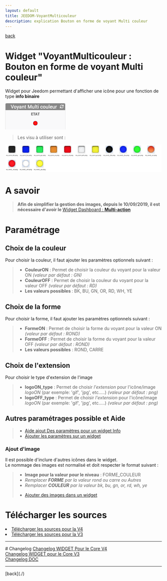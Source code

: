 ```yaml
---
layout: default
title: JEEDOM-VoyantMulticouleur
description: explication Bouton en forme de voyant Multi couleur
---
```

[back](./)
# Widget "VoyantMulticouleur : Bouton en forme de voyant Multi couleur"

Widget pour Jeedom permettant d'afficher une icône pour une fonction de type <b>info binaire</b>
<p><img src="../img/exemple/d/voyant_multicouleur.png" alt="Resultat" /></p>
<blockquote>
Les visu à utiliser sont :
</blockquote>

<p><img src="../img/VISUEL_JEEDOM_Voyant.png" alt="Visuels" /></p>

# A savoir
<blockquote>
<b>Afin de simplifier la gestion des images, depuis le 10/09/2019, il est nécessaire d'avoir le </b><a href="WIDGET_d_Multi_action_Defaut">Widget Dashboard : <b>Multi-action</b></a>
</blockquote>


# Paramétrage
## Choix de la couleur
Pour choisir la couleur, il faut ajouter les paramètres optionnels suivant :
<blockquote>
    <ul>
        <li><b>CouleurON</b> : Permet de choisir la couleur du voyant pour la valeur ON <i>(valeur par défaut : GN)</i></li>
        <li><b>CouleurOFF</b> : Permet de choisir la couleur du voyant pour la valeur OFF <i>(valeur par défaut : RD)</i></li>
        <li><b>Les valeurs possibles </b> : BK, BU, GN, OR, RD, WH, YE</li>
    </ul>
</blockquote>

## Choix de la forme
Pour choisir la forme, il faut ajouter les paramètres optionnels suivant :
<blockquote>
    <ul>
        <li><b>FormeON</b> : Permet de choisir la forme du voyant pour la valeur ON <i>(valeur par défaut : ROND)</i></li>
        <li><b>FormeOFF</b> : Permet de choisir la forme du voyant pour la valeur OFF <i>(valeur par défaut : ROND)</i></li>
        <li><b>Les valeurs possibles</b> : ROND, CARRE</li>
    </ul>
</blockquote>

## Choix de l'extension
Pour choisir le type d'extension de l'image
<blockquote>
    <ul>
        <li><b>logoON_type</b> : Permet de choisir <i>l'extension</i> pour l'icône/image <i>logoON</i> (par exemple: 'gif', 'jpg', etc.....)<i> (valeur par défaut : png)</i></li>
        <li><b>logoOFF_type</b> : Permet de choisir <i>l'extension</i> pour l'icône/image <i>logoON</i> (par exemple: 'gif', 'jpg', etc.....)<i> (valeur par défaut : png)</i></li>
    </ul>
</blockquote>

## Autres paramétrages possible et Aide
<blockquote>
    <ul>
        <li><a href="JEEDOM_AIDE_CONFIG_INFOS.html">Aide ajout Des paramètres pour un widget Info</a></li>
        <li><a href="JEEDOM_AIDE_PARA.html">Ajouter les paramètres sur un widget</a></li>
    </ul>
</blockquote>


### Ajout d'image
Il est possible d'inclure d'autres icônes dans le widget.<br/>
Le nommage des images est normalisé et doit respecter le format suivant :
<blockquote>
    <ul>
        <li><b>Image pour la valeur pour le niveau</b> : FORME_COULEUR</li>
        <li><i>Remplacer <b>FORME</b> par la valeur rond ou carre ou Autres</i></li>
        <li><i>Remplacer <b>COULEUR</b> par la valeur bk, bu, gn, or, rd, wh, ye</i></li>
    </ul>
    <ul>
        <li><a href="JEEDOM_AIDE_ADD_IMG.html">Ajouter des images dans un widget</a></li>
    </ul>
</blockquote>


# Télécharger les sources
<li><a href="https://github.com/JEALG/JEEDOM-VoyantMulticouleur/tree/masterv4">Télécharger les sources pour la V4</a></li>
<li><a href="https://github.com/JEALG/JEEDOM-VoyantMulticouleur/tree/master">Télécharger les sources pour la V3</a></li>

<hr />
# Changelog
<a href="https://github.com/JEALG/JEEDOM-VoyantMulticouleur/commits/masterv4">Changelog WIDGET Pour le Core V4</a><br/>
<a href="https://github.com/JEALG/JEEDOM-VoyantMulticouleur/commits/master">Changelog WIDGET pour le Core V3</a><br/>
<a href="https://github.com/JEALG/JEEDOM-Widget_JAG-doc/commits/master">Changelog DOC</a>


<hr />
[back](./)